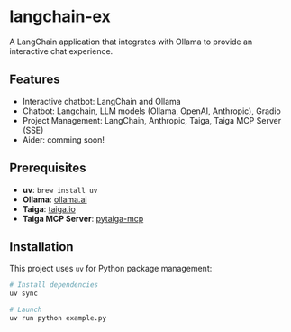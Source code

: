 # langchain-ex

A LangChain application that integrates with Ollama to provide an interactive chat experience.

## Features

- Interactive chatbot: LangChain and Ollama
- Chatbot: Langchain, LLM models (Ollama, OpenAI, Anthropic), Gradio
- Project Management: LangChain, Anthropic, Taiga, Taiga MCP Server (SSE)
- Aider: comming soon!

## Prerequisites

- **uv**: `brew install uv`
- **Ollama**: [ollama.ai](https://ollama.ai)
- **Taiga**: [taiga.io](https://taiga.io)
- **Taiga MCP Server**: [pytaiga-mcp](https://github.com/talhaorak/pytaiga-mcp)


## Installation

This project uses `uv` for Python package management:

```bash
# Install dependencies
uv sync

# Launch
uv run python example.py
```
